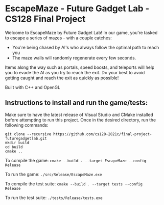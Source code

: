 # EscapeMaze - Future Gadget Lab - CS128 Final Project

Welcome to EscapeMaze by Future Gadget Lab! In our game, you're tasked to escape a series of mazes - with a couple catches: 

* You're being chased by AI's who always follow the optimal path to reach you
* The maze walls will randomly regenerate every few seconds. 
 
Items along the way such as portals, speed boosts, and teleports will help you to evade the AI as you try to reach the exit. Do your best to avoid getting caught and reach the exit as quickly as possible!


Built with C++ and OpenGL


## Instructions to install and run the game/tests:
Make sure to have the latest release of Visual Studio and CMake installed before attempting to run this project. Once in the desired directory, run the following commands:

```git clone --recursive https://github.com/cs128-2021c/final-project-futuregadgetlab.git```  
```mkdir build```  
```cd build```  
```cmake ..```  

To compile the game:
```cmake --build . --target EscapeMaze --config Release```

To run the game:
```./src/Release/EscapeMaze.exe```

To compile the test suite:
```cmake --build . --target tests --config Release```

To run the test suite:
```./tests/Release/tests.exe```
